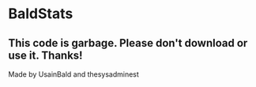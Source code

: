 # BaldStats
## This code is garbage. Please don't download or use it. Thanks!

Made by UsainBald and thesysadminest